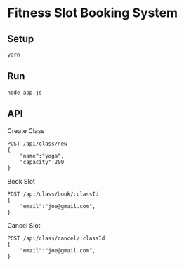 # Fitness Slot Booking System

## Setup

```
yarn
```

## Run

```
node app.js
```

## API

Create Class

```
POST /api/class/new
{
    "name":"yoga",
    "capacity":200
}
```

Book Slot

```
POST /api/class/book/:classId
{
    "email":"joe@gmail.com",
}
```

Cancel Slot

```
POST /api/class/cancel/:classId
{
    "email":"joe@gmail.com",
}
```
